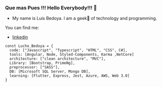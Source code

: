 ### Que mas Pues !!! Hello Everybody!!! 👋

- My name is Luis Bedoya. I am a geek🔭 of technology and programming. 

You can find me:
- [linkedin](www.linkedin.com/in/luis-bedoya)

```
const Lucho_Bedoya = {
  code: ["Javascript", "Typescript", "HTML", "CSS", C#],
  tools: [Angular, Node, Styled-Components, Karma ,NetCore]
  architecture: ["clean architecture", "MVC"],
  Library: [Bootstrap, PrimeNg],
  preprocessor: ["SASS"],
  DB: [Microsoft SQL Server, Mongo DB],
  learning: [Flutter, Express, Jest, Azure, AWS, Web 3.0]
}
```

<!--
**lbedoyas/lbedoyas** is a ✨ _special_ ✨ repository because its `README.md` (this file) appears on your GitHub profile.

Here are some ideas to get you started:

- 🔭 I’m currently working on ...
- 🌱 I’m currently learning ...
- 👯 I’m looking to collaborate on ...
- 🤔 I’m looking for help with ...
- 💬 Ask me about ...
- 📫 How to reach me: ...
- 😄 Pronouns: ...
- ⚡ Fun fact: ...
-->
